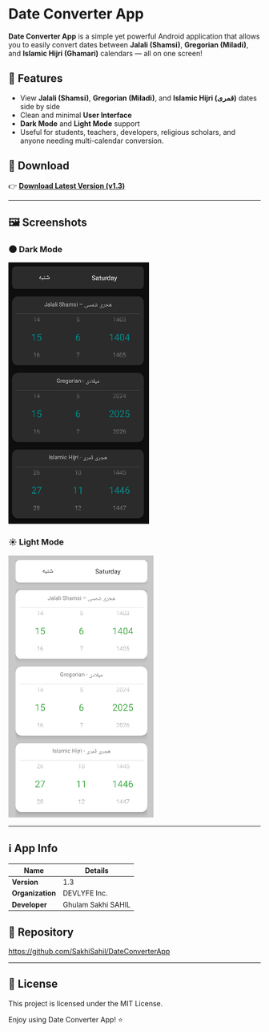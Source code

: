 # Date Converter App

**Date Converter App** is a simple yet powerful Android application that allows you to easily convert dates between **Jalali (Shamsi)**, **Gregorian (Miladi)**, and **Islamic Hijri (Ghamari)** calendars — all on one screen!

## 📱 Features
- View **Jalali (Shamsi)**, **Gregorian (Miladi)**, and **Islamic Hijri (قمری)** dates side by side
- Clean and minimal **User Interface**
- **Dark Mode** and **Light Mode** support
- Useful for students, teachers, developers, religious scholars, and anyone needing multi-calendar conversion.

## 🚀 Download

👉 [**Download Latest Version (v1.3)**](https://github.com/SakhiSahil/DateConverterApp/raw/refs/heads/main/app/release/app-release.apk)

---

## 🖼️ Screenshots

### 🌑 Dark Mode
![Dark Mode](https://raw.githubusercontent.com/SakhiSahil/DateConverterApp/master/screenshot/dark-mode.png)

### ☀️ Light Mode
![Light Mode](https://raw.githubusercontent.com/SakhiSahil/DateConverterApp/master/screenshot/light-mode.png)

---

## ℹ️ App Info

| Name             | Details                    |
| ---------------- | -------------------------- |
| **Version**      | 1.3                        |
| **Organization** | DEVLYFE Inc.               |
| **Developer**    | Ghulam Sakhi SAHIL         |

## 📂 Repository
https://github.com/SakhiSahil/DateConverterApp

---

## 📜 License
This project is licensed under the MIT License.

Enjoy using Date Converter App! ⭐️
